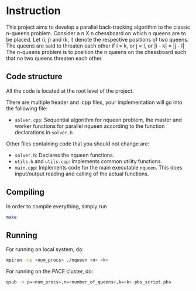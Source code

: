 # Instruction
This project aims to develop a parallel back-tracking algorithm to the classic n-queens problem. Consider a n X n chessboard on which n queens are to be placed. Let (i, j) and (k, l) denote the respective
positions of two queens. The queens are said to threaten each other if
i = k, or
j = l, or
|i - k| = |j - l|
The n-queens problem is to position the n queens on the chessboard such that no two queens threaten each other.

## Code structure

All the code is located at the root level of the project.

There are multiple header and .cpp files, your implementation will go
into the following file:

- `solver.cpp`: Sequential algorithm for nqueen problem, the master and worker functions for parallel nqueen according
  to the function declarations in `solver.h`


Other files containing code that you should not change are:
- `solver.h`: Declares the nqueen functions.
- `utils.h` and `utils.cpp`: Implements common utility functions.
- `main.cpp`: Implements code for the main executable `nqueen`. This does
  input/output reading and calling of the actual functions.


## Compiling

In order to compile everything, simply run
```sh
make
```


## Running
For running on local system, do:
```sh
mpirun -np <num_procs> ./nqueen <n> <k>
```


For running on the PACE cluster, do:
```sh
qsub -v p=<num_procs>,n=<number_of_queens>,k=<k> pbs_script.pbs
```

